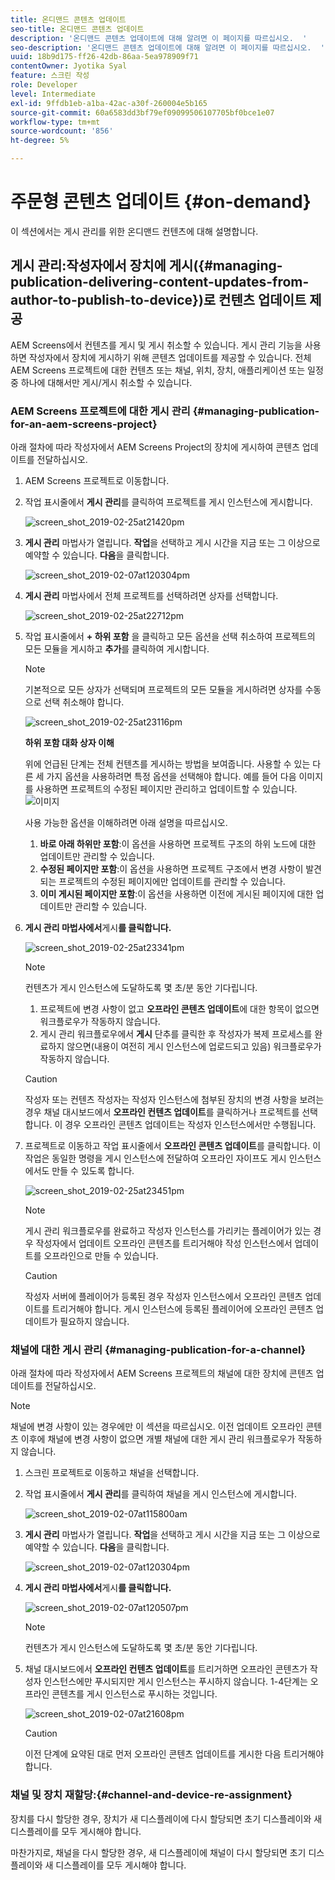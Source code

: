 ```yaml
---
title: 온디맨드 콘텐츠 업데이트
seo-title: 온디맨드 콘텐츠 업데이트
description: '온디맨드 콘텐츠 업데이트에 대해 알려면 이 페이지를 따르십시오.  '
seo-description: '온디맨드 콘텐츠 업데이트에 대해 알려면 이 페이지를 따르십시오.  '
uuid: 18b9d175-ff26-42db-86aa-5ea978909f71
contentOwner: Jyotika Syal
feature: 스크린 작성
role: Developer
level: Intermediate
exl-id: 9ffdb1eb-a1ba-42ac-a30f-260004e5b165
source-git-commit: 60a6583dd3bf79ef09099506107705bf0bce1e07
workflow-type: tm+mt
source-wordcount: '856'
ht-degree: 5%

---
```


# 주문형 콘텐츠 업데이트 {#on-demand}

이 섹션에서는 게시 관리를 위한 온디맨드 컨텐츠에 대해 설명합니다.

## 게시 관리:작성자에서 장치에 게시({#managing-publication-delivering-content-updates-from-author-to-publish-to-device})로 컨텐츠 업데이트 제공

AEM Screens에서 컨텐츠를 게시 및 게시 취소할 수 있습니다. 게시 관리 기능을 사용하면 작성자에서 장치에 게시하기 위해 콘텐츠 업데이트를 제공할 수 있습니다. 전체 AEM Screens 프로젝트에 대한 컨텐츠 또는 채널, 위치, 장치, 애플리케이션 또는 일정 중 하나에 대해서만 게시/게시 취소할 수 있습니다.

### AEM Screens 프로젝트에 대한 게시 관리 {#managing-publication-for-an-aem-screens-project}

아래 절차에 따라 작성자에서 AEM Screens Project의 장치에 게시하여 콘텐츠 업데이트를 전달하십시오.

1. AEM Screens 프로젝트로 이동합니다.
1. 작업 표시줄에서 **게시 관리**&#x200B;를 클릭하여 프로젝트를 게시 인스턴스에 게시합니다.

   ![screen_shot_2019-02-25at21420pm](assets/screen_shot_2019-02-25at21420pm.png)

1. **게시 관리** 마법사가 열립니다. **작업**&#x200B;을 선택하고 게시 시간을 지금 또는 그 이상으로 예약할 수 있습니다. **다음**&#x200B;을 클릭합니다.

   ![screen_shot_2019-02-07at120304pm](assets/screen_shot_2019-02-07at120304pm.png)

1. **게시 관리** 마법사에서 전체 프로젝트를 선택하려면 상자를 선택합니다.

   ![screen_shot_2019-02-25at22712pm](assets/screen_shot_2019-02-25at22712pm.png)

1. 작업 표시줄에서 **+ 하위 포함** 을 클릭하고 모든 옵션을 선택 취소하여 프로젝트의 모든 모듈을 게시하고 **추가**&#x200B;를 클릭하여 게시합니다.

   >[!NOTE]
   >
   >기본적으로 모든 상자가 선택되며 프로젝트의 모든 모듈을 게시하려면 상자를 수동으로 선택 취소해야 합니다.

   ![screen_shot_2019-02-25at23116pm](assets/screen_shot_2019-02-25at23116pm.png)

   **하위 포함 대화 상자 이해**

   위에 언급된 단계는 전체 컨텐츠를 게시하는 방법을 보여줍니다. 사용할 수 있는 다른 세 가지 옵션을 사용하려면 특정 옵션을 선택해야 합니다.
예를 들어 다음 이미지를 사용하면 프로젝트의 수정된 페이지만 관리하고 업데이트할 수 있습니다.
   ![이미지](assets/author-publish-manage.png)

   사용 가능한 옵션을 이해하려면 아래 설명을 따르십시오.

   1. **바로 아래 하위만 포함**:이 옵션을 사용하면 프로젝트 구조의 하위 노드에 대한 업데이트만 관리할 수 있습니다.
   1. **수정된 페이지만 포함**:이 옵션을 사용하면 프로젝트 구조에서 변경 사항이 발견되는 프로젝트의 수정된 페이지에만 업데이트를 관리할 수 있습니다.
   1. **이미 게시된 페이지만 포함**:이 옵션을 사용하면 이전에 게시된 페이지에 대한 업데이트만 관리할 수 있습니다.


1. **게시 관리 마법사에서**&#x200B;게시&#x200B;**를 클릭합니다.**

   ![screen_shot_2019-02-25at23341pm](assets/screen_shot_2019-02-25at23341pm.png)

   >[!NOTE]
   >
   >컨텐츠가 게시 인스턴스에 도달하도록 몇 초/분 동안 기다립니다.
   >
   >
   >    1. 프로젝트에 변경 사항이 없고 **오프라인 콘텐츠 업데이트**&#x200B;에 대한 항목이 없으면 워크플로우가 작동하지 않습니다.
   >    1. 게시 관리 워크플로우에서 **게시** 단추를 클릭한 후 작성자가 복제 프로세스를 완료하지 않으면(내용이 여전히 게시 인스턴스에 업로드되고 있음) 워크플로우가 작동하지 않습니다.


   >[!CAUTION]
   >작성자 또는 컨텐츠 작성자는 작성자 인스턴스에 첨부된 장치의 변경 사항을 보려는 경우 채널 대시보드에서 **오프라인 컨텐츠 업데이트**&#x200B;를 클릭하거나 프로젝트를 선택합니다. 이 경우 오프라인 콘텐츠 업데이트는 작성자 인스턴스에서만 수행됩니다.

1. 프로젝트로 이동하고 작업 표시줄에서 **오프라인 콘텐츠 업데이트**&#x200B;를 클릭합니다. 이 작업은 동일한 명령을 게시 인스턴스에 전달하여 오프라인 자이프도 게시 인스턴스에서도 만들 수 있도록 합니다.

   ![screen_shot_2019-02-25at23451pm](assets/screen_shot_2019-02-25at23451pm.png)


   >[!NOTE]
   >
   >게시 관리 워크플로우를 완료하고 작성자 인스턴스를 가리키는 플레이어가 있는 경우 작성자에서 업데이트 오프라인 콘텐츠를 트리거해야 작성 인스턴스에서 업데이트를 오프라인으로 만들 수 있습니다.

   >[!CAUTION]
   >
   >작성자 서버에 플레이어가 등록된 경우 작성자 인스턴스에서 오프라인 콘텐츠 업데이트를 트리거해야 합니다. 게시 인스턴스에 등록된 플레이어에 오프라인 콘텐츠 업데이트가 필요하지 않습니다.

### 채널에 대한 게시 관리 {#managing-publication-for-a-channel}

아래 절차에 따라 작성자에서 AEM Screens 프로젝트의 채널에 대한 장치에 콘텐츠 업데이트를 전달하십시오.

>[!NOTE]
>
>채널에 변경 사항이 있는 경우에만 이 섹션을 따르십시오. 이전 업데이트 오프라인 콘텐츠 이후에 채널에 변경 사항이 없으면 개별 채널에 대한 게시 관리 워크플로우가 작동하지 않습니다.

1. 스크린 프로젝트로 이동하고 채널을 선택합니다.
1. 작업 표시줄에서 **게시 관리**&#x200B;를 클릭하여 채널을 게시 인스턴스에 게시합니다.

   ![screen_shot_2019-02-07at115800am](assets/screen_shot_2019-02-07at115800am.png)

1. **게시 관리** 마법사가 열립니다. **작업**&#x200B;을 선택하고 게시 시간을 지금 또는 그 이상으로 예약할 수 있습니다. **다음**&#x200B;을 클릭합니다.

   ![screen_shot_2019-02-07at120304pm](assets/screen_shot_2019-02-07at120304pm.png)

1. **게시 관리 마법사에서**&#x200B;게시&#x200B;**를 클릭합니다.**

   ![screen_shot_2019-02-07at120507pm](assets/screen_shot_2019-02-07at120507pm.png)

   >[!NOTE]
   >
   >컨텐츠가 게시 인스턴스에 도달하도록 몇 초/분 동안 기다립니다.

1. 채널 대시보드에서 **오프라인 컨텐츠 업데이트**&#x200B;를 트리거하면 오프라인 콘텐츠가 작성자 인스턴스에만 푸시되지만 게시 인스턴스는 푸시하지 않습니다. 1-4단계는 오프라인 콘텐츠를 게시 인스턴스로 푸시하는 것입니다.

   ![screen_shot_2019-02-07at21608pm](assets/screen_shot_2019-02-07at21608pm.png)

   >[!CAUTION]
   >
   >이전 단계에 요약된 대로 먼저 오프라인 콘텐츠 업데이트를 게시한 다음 트리거해야 합니다.

### 채널 및 장치 재할당:{#channel-and-device-re-assignment}

장치를 다시 할당한 경우, 장치가 새 디스플레이에 다시 할당되면 초기 디스플레이와 새 디스플레이를 모두 게시해야 합니다.

마찬가지로, 채널을 다시 할당한 경우, 새 디스플레이에 채널이 다시 할당되면 초기 디스플레이와 새 디스플레이를 모두 게시해야 합니다.
